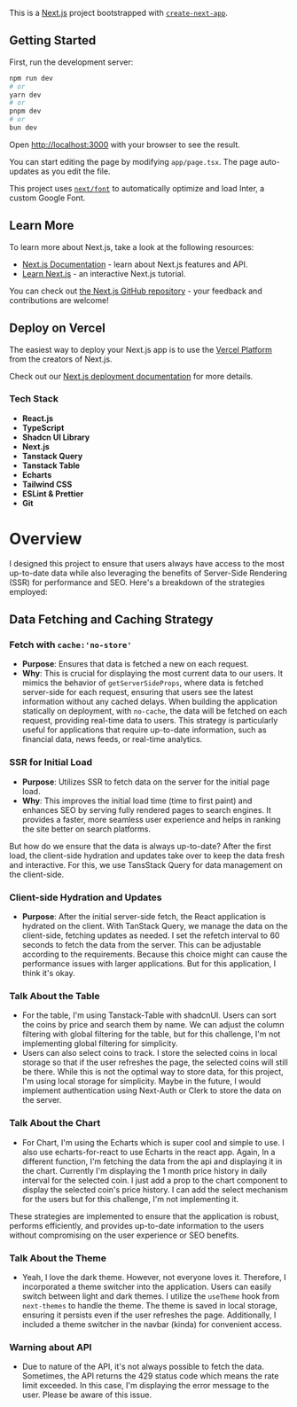 This is a [Next.js](https://nextjs.org/) project bootstrapped with [`create-next-app`](https://github.com/vercel/next.js/tree/canary/packages/create-next-app).

## Getting Started

First, run the development server:

```bash
npm run dev
# or
yarn dev
# or
pnpm dev
# or
bun dev
```

Open [http://localhost:3000](http://localhost:3000) with your browser to see the result.

You can start editing the page by modifying `app/page.tsx`. The page auto-updates as you edit the file.

This project uses [`next/font`](https://nextjs.org/docs/basic-features/font-optimization) to automatically optimize and load Inter, a custom Google Font.

## Learn More

To learn more about Next.js, take a look at the following resources:

- [Next.js Documentation](https://nextjs.org/docs) - learn about Next.js features and API.
- [Learn Next.js](https://nextjs.org/learn) - an interactive Next.js tutorial.

You can check out [the Next.js GitHub repository](https://github.com/vercel/next.js/) - your feedback and contributions are welcome!

## Deploy on **Vercel**

The easiest way to deploy your Next.js app is to use the [Vercel Platform](https://vercel.com/new?utm_medium=default-template&filter=next.js&utm_source=create-next-app&utm_campaign=create-next-app-readme) from the creators of Next.js.

Check out our [Next.js deployment documentation](https://nextjs.org/docs/deployment) for more details.

### Tech Stack

- **React.js**
- **TypeScript**
- **Shadcn UI Library**
- **Next.js**
- **Tanstack Query**
- **Tanstack Table**
- **Echarts**
- **Tailwind CSS**
- **ESLint & Prettier**
- **Git**

# Overview

I designed this project to ensure that users always have access to the most up-to-date data while also leveraging the benefits of Server-Side Rendering (SSR) for performance and SEO. Here's a breakdown of the strategies employed:

## Data Fetching and Caching Strategy

### Fetch with `cache:'no-store'`

- **Purpose**: Ensures that data is fetched a new on each request.
- **Why**: This is crucial for displaying the most current data to our users. It mimics the behavior of `getServerSideProps`, where data is fetched server-side for each request, ensuring that users see the latest information without any cached delays. When building the application statically on deployment, with `no-cache`, the data will be fetched on each request, providing real-time data to users. This strategy is particularly useful for applications that require up-to-date information, such as financial data, news feeds, or real-time analytics.

### SSR for Initial Load

- **Purpose**: Utilizes SSR to fetch data on the server for the initial page load.
- **Why**: This improves the initial load time (time to first paint) and enhances SEO by serving fully rendered pages to search engines. It provides a faster, more seamless user experience and helps in ranking the site better on search platforms.

But how do we ensure that the data is always up-to-date? After the first load, the client-side hydration and updates take over to keep the data fresh and interactive. For this, we use TansStack Query for data management on the client-side.

### Client-side Hydration and Updates

- **Purpose**: After the initial server-side fetch, the React application is hydrated on the client. With TanStack Query, we manage the data on the client-side, fetching updates as needed. I set the refetch interval to 60 seconds to fetch the data from the server. This can be adjustable according to the requirements. Because this choice might can cause the performance issues with larger applications. But for this application, I think it's okay.

### Talk About the Table

- For the table, I'm using Tanstack-Table with shadcnUI. Users can sort the coins by price and search them by name. We can adjust the column filtering with global filtering for the table, but for this challenge, I'm not implementing global filtering for simplicity.
- Users can also select coins to track. I store the selected coins in local storage so that if the user refreshes the page, the selected coins will still be there. While this is not the optimal way to store data, for this project, I'm using local storage for simplicity. Maybe in the future, I would implement authentication using Next-Auth or Clerk to store the data on the server.

### Talk About the Chart

- For Chart, I'm using the Echarts which is super cool and simple to use. I also use echarts-for-react to use Echarts in the react app. Again, In a different function, I'm fetching the data from the api and displaying it in the chart. Currently I'm displaying the 1 month price history in daily interval for the selected coin. I just add a prop to the chart component to display the selected coin's price history. I can add the select mechanism for the users but for this challenge, I'm not implementing it.

These strategies are implemented to ensure that the application is robust, performs efficiently, and provides up-to-date information to the users without compromising on the user experience or SEO benefits.

### Talk About the Theme

- Yeah, I love the dark theme. However, not everyone loves it. Therefore, I incorporated a theme switcher into the application. Users can easily switch between light and dark themes. I utilize the `useTheme` hook from `next-themes` to handle the theme. The theme is saved in local storage, ensuring it persists even if the user refreshes the page. Additionally, I included a theme switcher in the navbar (kinda) for convenient access.

### Warning about API

- Due to nature of the API, it's not always possible to fetch the data. Sometimes, the API returns the 429 status code which means the rate limit exceeded. In this case, I'm displaying the error message to the user. Please be aware of this issue.
